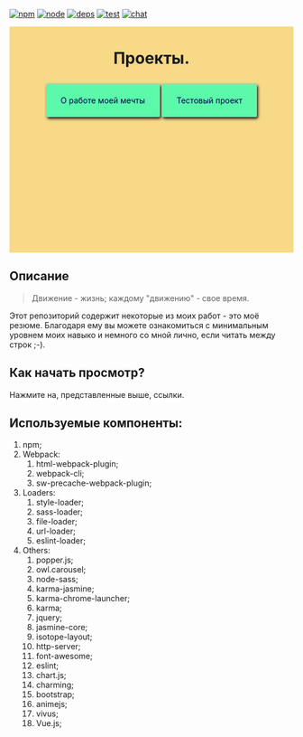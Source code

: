 [![npm][npm]][npm-url]
[![node][node]][node-url]
[![deps][deps]][deps-url]
[![test][test]][test-url]
[![chat][chat]][chat-url]


<div style="height: 400px; width: 100%; background: rgb(247, 217, 136); display: flex; flex-direction: column; align-items: center">
	<h1 align="center">Проекты.</h1>
	<div style="padding: 30px 15px; box-sizing: border-box;">
		<a style="border-radius: 3px; padding: 20px 25px; background: rgb(92, 249, 171); text-decoration: none; border: 1px solid rgba(190,200,190,0.7); box-shadow: 2px 3px 5px rgb(20,20,20); color: #030147" href="https://zazzizzuza.github.io/DreamJob/">О работе моей мечты</a>
		<a style="border-radius: 3px; padding: 20px 25px; background: rgb(92, 249, 171); text-decoration: none; border: 1px solid rgba(190,200,190,0.7); box-shadow: 2px 3px 5px rgb(20,20,20); color: #030147" href="https://zazzizzuza.github.io/wg/">Тестовый проект</a>
	</div>
</div>

## Описание

> Движение - жизнь; каждому "движению" - свое время.

Этот репозиторий содержит некоторые из моих работ - это моё резюме. Благодаря ему вы можете ознакомиться с минимальным уровнем моих навыко и немного со мной лично, если читать между строк ;-). 

## Как начать просмотр?

Нажмите на, представленные выше, ссылки.

## Используемые компоненты:

1. npm;
2. Webpack:
	1. html-webpack-plugin;
	2. webpack-cli;
	3. sw-precache-webpack-plugin;
3. Loaders: 
	1. style-loader;
	2. sass-loader;
	3. file-loader;
	4. url-loader;
	5. eslint-loader;
4. Others: 
	1. popper.js;
	2. owl.carousel;
	3. node-sass;
	4. karma-jasmine;
	5. karma-chrome-launcher;
	6. karma;
	7. jquery;
	8. jasmine-core;
	9. isotope-layout;
	10. http-server;
	11. font-awesome;
	12. eslint;
	13. chart.js;
	14. charming;
	15. bootstrap;
	16. animejs;
	17. vivus;
	18. Vue.js;

[npm]: https://img.shields.io/npm/v/copy-webpack-plugin.svg
[npm-url]: https://npmjs.com/package/copy-webpack-plugin

[node]: https://img.shields.io/node/v/copy-webpack-plugin.svg
[node-url]: https://nodejs.org

[deps]: https://david-dm.org/webpack-contrib/copy-webpack-plugin.svg
[deps-url]: https://david-dm.org/webpack-contrib/copy-webpack-plugin

[test]: https://secure.travis-ci.org/webpack-contrib/copy-webpack-plugin.svg
[test-url]: http://travis-ci.org/webpack-contrib/copy-webpack-plugin

[chat]: https://img.shields.io/badge/gitter-webpack%2Fwebpack-brightgreen.svg
[chat-url]: https://gitter.im/webpack/webpack

